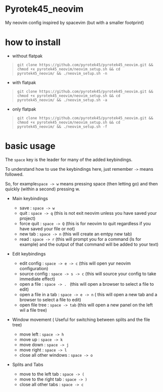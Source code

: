 # Pyrotek45_neovim
My neovim config inspired by spacevim (but with a smaller footprint)

# how to install 

- without flatpak
> `git clone https://github.com/pyrotek45/pyrotek45_neovim.git && chmod +x pyrotek45_neovim/neovim_setup.sh && cd pyrotek45_neovim/ && ./neovim_setup.sh -n`
- with flatpak
> `git clone https://github.com/pyrotek45/pyrotek45_neovim.git && chmod +x pyrotek45_neovim/neovim_setup.sh && cd pyrotek45_neovim/ && ./neovim_setup.sh -a`
- only flatpak
> `git clone https://github.com/pyrotek45/pyrotek45_neovim.git && chmod +x pyrotek45_neovim/neovim_setup.sh && cd pyrotek45_neovim/ && ./neovim_setup.sh -f`

# basic usage

The `space` key is the leader for many of the added keybindings.

To understand how to use the keybindings here, just remember `->` means followed. 

So, for example`space -> w` means pressing space (then letting go) and then quickly (within a second) pressing w.

- Main keybindings
  - save : `space -> w`
  - quit : `space -> q` (this is not exit neovim unless you have saved your project)
  - force quit : `space -> Q` (this is for neovim to quit regardless if you have saved your file or not)
  - new tab : `space -> n` (this will create an emtpy new tab)
  - read : `space -> r` (this will prompt you for a command (ls for example) and the output of that command will be added to your text)
 
- Edit keybindings
  - edit config : `space -> e -> c` (this will open yur neovim configuration)
  - source config : `space -> s -> c` (this will source your config to take immediate effect)
  - open a file : `space -> . ` (this will open a browser to select a file to edit)
  - open a file in a tab : `space -> e -> n` ( this will open a new tab and a browser to select a file to edit)
  - open file tree : `space -> tab` (this will open a new panel on the left wil a file tree)

- Window movement ( Useful for switching between splits and the file tree)
  - move left : `space -> h`
  - move up : `space -> k`
  - move down : `space -> j`
  - move right : `space -> l`
  - close all other windows : `space -> o`

- Splits and Tabs
  - move to the left tab : `space -> (`
  - move to the right tab : `space -> )`
  - close all other tabs : `space -> c `

